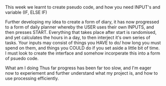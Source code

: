 This week we learnt to create pseudo code, and how you need INPUT's and variable (IF, ELSE IF) 


Further developing my idea to create a form of diary, it has now progressed to a form of daily planner whereby the USER uses their own INPUTS, and then presses START. Everything that takes place after start is randomised, and yet calculates the hours in a day, to then interject it's own series of tasks. Your inputs may consist of things you HAVE to do/ how long you must spend on them, and things you COULD do if you set aside a little bit of time. I must look to create the interface and somehow incorperate this into a form of psuedo code. 

<h>What am I doing</h> 
Thus far progress has been far too slow, and I'm eager now to experiement and further understand what my project is, and how to use processing efficiently. 
